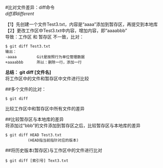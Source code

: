#比对文件差异：diff命令  
*diff即different*  
  
【1】先创建一个文件Test3.txt，内容是“aaaa”添加到暂存区，再提交到本地库  
【2】更改工作区中Test3.txt中内容，增加内容，即“aaaabbb”  
导致：工作区 和 暂存区 不一致，比对： 

    $ git diff Test3.txt  
    输出：
    -aaaa         Git是按照行为单位管理数据  
    +aaaabbb      所以：删除一行，添加一行  

**总结：  git diff [文件名]**  
将工作区中的文件和暂存区中文件进行比较  

##多个文件的比对：  

    $ git diff  

比较工作区中和暂存区中所有文件的差异  

##比较暂存区与本地库的差异  
将添加过“bbb”的文件添加到暂存区之后，比较暂存区与本地库的差异

    $ git diff HEAD Test3.txt  
              (HEAD指当前指针对应的版本)  

##将历史版本(暂存区)与工作区中的文件进行比对  

    $ git diff [索引号] Text3.txt

